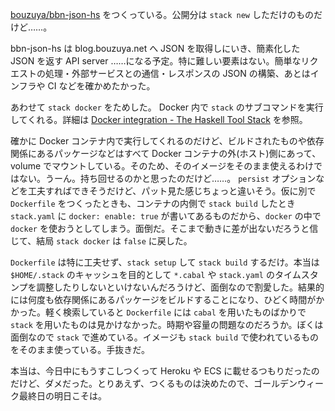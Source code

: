 [bouzuya/bbn-json-hs][] をつくっている。公開分は `stack new` しただけのものだけど……。

bbn-json-hs は blog.bouzuya.net へ JSON を取得しにいき、簡素化した JSON を返す API server ……になる予定。特に難しい要素はない。簡単なリクエストの処理・外部サービスとの通信・レスポンスの JSON の構築、あとはインフラや CI などを確かめたかった。

あわせて `stack docker` をためした。 Docker 内で `stack` のサブコマンドを実行してくれる。詳細は [Docker integration - The Haskell Tool Stack](https://docs.haskellstack.org/en/stable/docker_integration/) を参照。

確かに Docker コンテナ内で実行してくれるのだけど、ビルドされたものや依存関係にあるパッケージなどはすべて Docker コンテナの外(ホスト)側にあって、 volume でマウントしている。そのため、そのイメージをそのまま使えるわけではない。うーん。持ち回せるのかと思ったのだけど……。 `persist` オプションなどを工夫すればできそうだけど、パット見た感じちょっと違いそう。仮に別で `Dockerfile` をつくったときも、コンテナの内側で `stack build` したとき `stack.yaml` に `docker: enable: true` が書いてあるものだから、`docker` の中で `docker` を使おうとしてしまう。面倒だ。そこまで動きに差が出ないだろうと信じて、結局 `stack docker` は `false` に戻した。

`Dockerfile` は特に工夫せず、`stack setup` して `stack build` するだけ。本当は `$HOME/.stack` のキャッシュを目的として `*.cabal` や `stack.yaml` のタイムスタンプを調整したりしないといけないんだろうけど、面倒なので割愛した。結果的には何度も依存関係にあるパッケージをビルドすることになり、ひどく時間がかかった。軽く検索していると `Dockerfile` には `cabal` を用いたものばかりで `stack` を用いたものは見かけなかった。時期や容量の問題なのだろうか。ぼくは面倒なので `stack` で進めている。イメージも `stack build` で使われているものをそのまま使っている。手抜きだ。

本当は、今日中にもうすこしつくって Heroku や ECS に載せるつもりだったのだけど、ダメだった。とりあえず、つくるものは決めたので、ゴールデンウィーク最終日の明日こそは。

[bouzuya/bbn-json-hs]: https://github.com/bouzuya/bbn-json-hs
